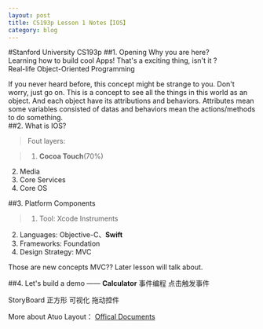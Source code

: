 ```yaml
---
layout: post
title: CS193p Lesson 1 Notes【IOS】
category: blog
---
```

#Stanford University CS193p
##1. Opening
Why you are here?   
Learning how to build cool Apps! 
That's a exciting thing, isn't it ?   
Real-life Object-Oriented Programming 

If you never heard before, this concept might be strange to you. Don't worry, just go on. This is a concept to see all the things in this world as an object. And each object have its attributions and behaviors. Attributes mean some variables consisted of datas and behaviors mean the actions/methods to do something.     
##2. What is IOS?
>Fout layers:

>1. **Cocoa Touch**(70%)
2. Media
3. Core Services
4. Core OS

##3. Platform Components
>1. Tool: Xcode Instruments
2. Languages: Objective-C、**Swift**
3. Frameworks: Foundation
4. Design Strategy: MVC

Those are new concepts
MVC?? Later lesson will talk about.

##4. Let's build a demo —— **Calculator**
事件编程 点击触发事件

StoryBoard 正方形 可视化 拖动控件

More about Atuo Layout：
[Offical Documents](https://developer.apple.com/library/ios/navigation/)

    





